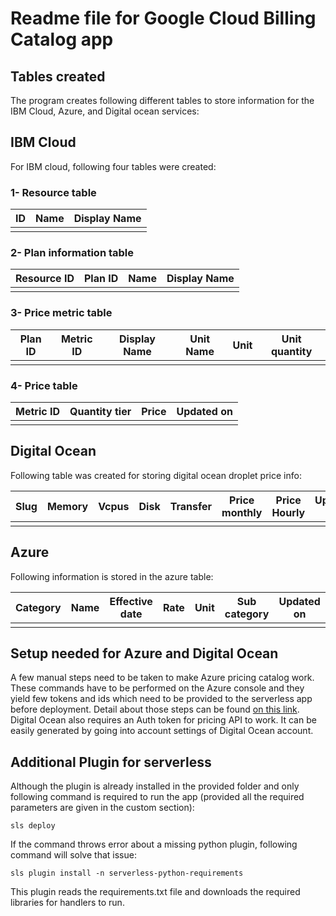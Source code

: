 # Readme file for Google Cloud Billing Catalog app

## Tables created

The program creates following different tables to store information for the IBM Cloud, Azure, and Digital ocean services:

## IBM Cloud

For IBM cloud, following four tables were created:

### 1- Resource table

| ID   | Name | Display Name |
| ---- | ---- | ------------ |
|      |      |              |

### 2- Plan information table

| Resource ID | Plan ID | Name | Display Name |
| ----------- | ------- | ---- | ------------ |
|             |         |      |              |

### 3- Price metric table

| Plan ID | Metric ID | Display Name | Unit Name | Unit | Unit quantity |
| ------- | --------- | ------------ | --------- | ---- | ------------- |
|         |           |              |           |      |               |

### 4- Price table

| Metric ID | Quantity tier | Price | Updated on |
| --------- | ------------- | ----- | ---------- |
|           |               |       |            |

## Digital Ocean

Following table was created for storing digital ocean droplet price info:

| Slug | Memory | Vcpus | Disk | Transfer | Price monthly | Price Hourly | Updated On |
| ---- | ------ | ----- | ---- | -------- | ------------- | ------------ | ---------- |
|      |        |       |      |          |               |              |            |

## Azure

Following information is stored in the azure table:

| Category | Name | Effective date | Rate | Unit | Sub category | Updated on |
| -------- | ---- | -------------- | ---- | ---- | ------------ | ---------- |
|          |      |                |      |      |              |            |

## Setup needed for Azure and Digital Ocean

A few manual steps need to be taken to make Azure pricing catalog work. These commands have to be performed on the Azure console and they yield few tokens and ids which need to be provided to the serverless app before deployment. Detail about those steps can be found [on this link](https://medium.com/@dmaas/how-to-query-the-azure-rate-card-api-for-cloud-pricing-complete-step-by-step-guide-4498f8b75c2c). Digital Ocean also requires an Auth token for pricing API to work. It can be easily generated by going into account settings of Digital Ocean account.

## Additional Plugin for serverless

Although the plugin is already installed in the provided folder and only following command is required to run the app (provided all the required parameters are given in the custom section):

```
sls deploy
```

If the command throws error about a missing python plugin, following command will solve that issue:

```
sls plugin install -n serverless-python-requirements 
```

This plugin reads the requirements.txt file and downloads the required libraries for handlers to run.